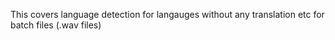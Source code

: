 This covers language detection for langauges without any translation etc for batch files (.wav files)
